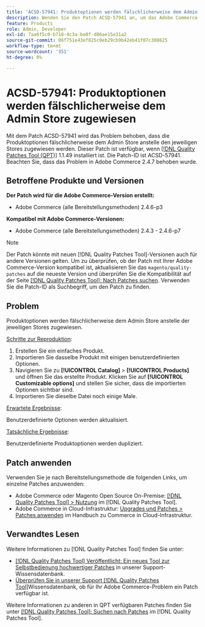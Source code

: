 ```yaml
---
title: 'ACSD-57941: Produktoptionen werden fälschlicherweise dem Admin Store zugewiesen'
description: Wenden Sie den Patch ACSD-57941 an, um das Adobe Commerce-Problem zu beheben, bei dem Produktoptionen fälschlicherweise dem Admin-Store anstelle den jeweiligen Stores zugewiesen werden.
feature: Products
role: Admin, Developer
exl-id: 7aa6f5c0-b718-4c3a-be0f-d86ae15e31a2
source-git-commit: 06f751e43ef825c0eb29cb9b42eb41f07c308625
workflow-type: tm+mt
source-wordcount: '351'
ht-degree: 0%

---
```


# ACSD-57941: Produktoptionen werden fälschlicherweise dem Admin Store zugewiesen

Mit dem Patch ACSD-57941 wird das Problem behoben, dass die Produktoptionen fälschlicherweise dem Admin Store anstelle den jeweiligen Stores zugewiesen werden. Dieser Patch ist verfügbar, wenn [[!DNL Quality Patches Tool (QPT)]](/help/announcements/adobe-commerce-announcements/magento-quality-patches-released-new-tool-to-self-serve-quality-patches.md) 1.1.49 installiert ist. Die Patch-ID ist ACSD-57941. Beachten Sie, dass das Problem in Adobe Commerce 2.4.7 behoben wurde.

## Betroffene Produkte und Versionen

**Der Patch wird für die Adobe Commerce-Version erstellt:**

* Adobe Commerce (alle Bereitstellungsmethoden) 2.4.6-p3

**Kompatibel mit Adobe Commerce-Versionen:**

* Adobe Commerce (alle Bereitstellungsmethoden) 2.4.3 - 2.4.6-p7

>[!NOTE]
>
>Der Patch könnte mit neuen [!DNL Quality Patches Tool]-Versionen auch für andere Versionen gelten. Um zu überprüfen, ob der Patch mit Ihrer Adobe Commerce-Version kompatibel ist, aktualisieren Sie das `magento/quality-patches` auf die neueste Version und überprüfen Sie die Kompatibilität auf der Seite [[!DNL Quality Patches Tool]: Nach Patches suchen](https://experienceleague.adobe.com/tools/commerce-quality-patches/index.html?lang=de). Verwenden Sie die Patch-ID als Suchbegriff, um den Patch zu finden.

## Problem

Produktoptionen werden fälschlicherweise dem Admin Store anstelle der jeweiligen Stores zugewiesen.

<u>Schritte zur Reproduktion</u>:

1. Erstellen Sie ein einfaches Produkt.
1. Importieren Sie dasselbe Produkt mit einigen benutzerdefinierten Optionen.
1. Navigieren Sie zu **[!UICONTROL Catalog]** > **[!UICONTROL Products]** und öffnen Sie das erstellte Produkt. Klicken Sie auf **[!UICONTROL Customizable options]** und stellen Sie sicher, dass die importierten Optionen sichtbar sind.
1. Importieren Sie dieselbe Datei noch einige Male.

<u>Erwartete Ergebnisse</u>:

Benutzerdefinierte Optionen werden aktualisiert.

<u>Tatsächliche Ergebnisse</u>:

Benutzerdefinierte Produktoptionen werden dupliziert.

## Patch anwenden

Verwenden Sie je nach Bereitstellungsmethode die folgenden Links, um einzelne Patches anzuwenden:

* Adobe Commerce oder Magento Open Source On-Premise: [[!DNL Quality Patches Tool] > Nutzung](https://experienceleague.adobe.com/docs/commerce-operations/tools/quality-patches-tool/usage.html?lang=de) im [!DNL Quality Patches Tool].
* Adobe Commerce in Cloud-Infrastruktur: [Upgrades und Patches > Patches anwenden](https://experienceleague.adobe.com/docs/commerce-cloud-service/user-guide/develop/upgrade/apply-patches.html?lang=de) im Handbuch zu Commerce in Cloud-Infrastruktur.

## Verwandtes Lesen

Weitere Informationen zu [!DNL Quality Patches Tool] finden Sie unter:

* [[!DNL Quality Patches Tool] Veröffentlicht: Ein neues Tool zur Selbstbedienung hochwertiger Patches](/help/announcements/adobe-commerce-announcements/magento-quality-patches-released-new-tool-to-self-serve-quality-patches.md) in unserer Support-Wissensdatenbank.
* [Überprüfen Sie in unserer Support [!DNL Quality Patches Tool]](/help/support-tools/patches-available-in-qpt-tool/check-patch-for-magento-issue-with-magento-quality-patches.md)Wissensdatenbank, ob für Ihr Adobe Commerce-Problem ein Patch verfügbar ist.

Weitere Informationen zu anderen in QPT verfügbaren Patches finden Sie unter [[!DNL Quality Patches Tool]: Suchen nach Patches](https://experienceleague.adobe.com/tools/commerce-quality-patches/index.html?lang=de) im [!DNL Quality Patches Tool].
